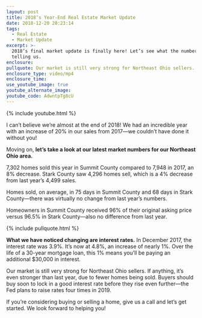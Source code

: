 ```yaml
---
layout: post
title: 2018’s Year-End Real Estate Market Update
date: 2018-12-20 20:23:14
tags:
  - Real Estate
  - Market Update
excerpt: >-
  2018’s final market update is finally here! Let’s see what the numbers are
  telling us.
enclosure:
pullquote: Our market is still very strong for Northeast Ohio sellers.
enclosure_type: video/mp4
enclosure_time:
use_youtube_image: true
youtube_alternate_image:
youtube_code: AdwntpTg8cU
---
```


{% include youtube.html %}

I can’t believe we’re almost at the end of 2018! We had an incredible year with an increase of 20% in our sales from 2017—we couldn’t have done it without you!

Moving on, **let’s take a look at our latest market numbers for our Northeast Ohio area.**

7,302 homes sold this year in Summit County compared to 7,948 in 2017, an 8% decrease. Stark County saw 4,296 homes sell, which is a 4% decrease from last year’s 4,499 sales.

Homes sold, on average, in 75 days in Summit County and 68 days in Stark County—there was virtually no change from last year’s numbers.

Homeowners in Summit County received 96% of their original asking price versus 96.5% in Stark County—also no difference from last year.

{% include pullquote.html %}

**What we have noticed changing are interest rates.** In December 2017, the interest rate was 3.9%. It’s now at 4.8%, an increase of nearly 1%. Over the life of a 30-year mortgage loan, this 1% means you’ll be paying an additional $30,000 in interest.

Our market is still very strong for Northeast Ohio sellers. If anything, it’s even stronger than last year, due to fewer homes being sold. Buyers should buy soon to lock in a good interest rate before they rise even further—the Fed plans to raise rates four times in 2019.

If you’re considering buying or selling a home, give us a call and let’s get started. We look forward to helping you!